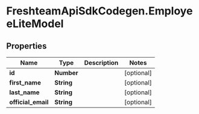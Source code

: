 # FreshteamApiSdkCodegen.EmployeeLiteModel

## Properties

| Name               | Type       | Description | Notes      |
| ------------------ | ---------- | ----------- | ---------- |
| **id**             | **Number** |             | [optional] |
| **first_name**     | **String** |             | [optional] |
| **last_name**      | **String** |             | [optional] |
| **official_email** | **String** |             | [optional] |

